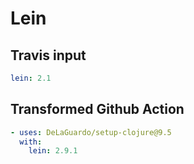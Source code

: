 # Lein

## Travis input

```yaml
lein: 2.1
```

## Transformed Github Action

```yaml
- uses: DeLaGuardo/setup-clojure@9.5
  with:
    lein: 2.9.1
```
